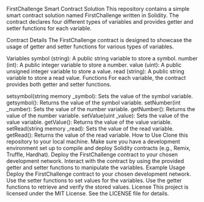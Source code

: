 FirstChallenge Smart Contract Solution
This repository contains a simple smart contract solution named FirstChallenge written in Solidity. The contract declares four different types of variables and provides getter and setter functions for each variable.

Contract Details
The FirstChallenge contract is designed to showcase the usage of getter and setter functions for various types of variables.

Variables
symbol (string): A public string variable to store a symbol.
number (int): A public integer variable to store a number.
value (uint): A public unsigned integer variable to store a value.
read (string): A public string variable to store a read value.
Functions
For each variable, the contract provides both getter and setter functions.

setsymbol(string memory _symbol): Sets the value of the symbol variable.
getsymbol(): Returns the value of the symbol variable.
setNumber(int _number): Sets the value of the number variable.
getNumber(): Returns the value of the number variable.
setValue(uint _value): Sets the value of the value variable.
getValue(): Returns the value of the value variable.
setRead(string memory _read): Sets the value of the read variable.
getRead(): Returns the value of the read variable.
How to Use
Clone this repository to your local machine.
Make sure you have a development environment set up to compile and deploy Solidity contracts (e.g., Remix, Truffle, Hardhat).
Deploy the FirstChallenge contract to your chosen development network.
Interact with the contract by using the provided getter and setter functions to manipulate the variables.
Example Usage
Deploy the FirstChallenge contract to your chosen development network.
Use the setter functions to set values for the variables.
Use the getter functions to retrieve and verify the stored values.
License
This project is licensed under the MIT License. See the LICENSE file for details.

